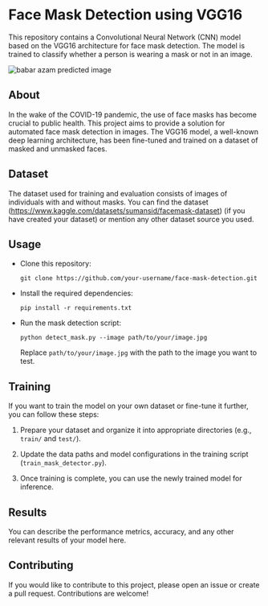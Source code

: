 # Face Mask Detection using VGG16

This repository contains a Convolutional Neural Network (CNN) model based on the VGG16 architecture for face mask detection. The model is trained to classify whether a person is wearing a mask or not in an image.

![babar azam predicted image](https://github.com/Hmzkhnswt/Face-Mask-Detection-using-VGG16/assets/95092387/33d8f35c-42eb-4a7b-bb95-de9a36f04e00)



## About

In the wake of the COVID-19 pandemic, the use of face masks has become crucial to public health. This project aims to provide a solution for automated face mask detection in images. The VGG16 model, a well-known deep learning architecture, has been fine-tuned and trained on a dataset of masked and unmasked faces.

## Dataset

The dataset used for training and evaluation consists of images of individuals with and without masks. You can find the dataset (https://www.kaggle.com/datasets/sumansid/facemask-dataset) (if you have created your dataset) or mention any other dataset source you used.

## Usage

- Clone this repository:

  ```shell
  git clone https://github.com/your-username/face-mask-detection.git
  ```

- Install the required dependencies:

  ```shell
  pip install -r requirements.txt
  ```

- Run the mask detection script:

  ```shell
  python detect_mask.py --image path/to/your/image.jpg
  ```

  Replace `path/to/your/image.jpg` with the path to the image you want to test.

## Training

If you want to train the model on your own dataset or fine-tune it further, you can follow these steps:

1. Prepare your dataset and organize it into appropriate directories (e.g., `train/` and `test/`).

2. Update the data paths and model configurations in the training script (`train_mask_detector.py`).

4. Once training is complete, you can use the newly trained model for inference.

## Results

You can describe the performance metrics, accuracy, and any other relevant results of your model here.

## Contributing

If you would like to contribute to this project, please open an issue or create a pull request. Contributions are welcome!
